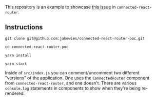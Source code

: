 This repository is an example to showcase [this issue](https://github.com/supasate/connected-react-router/issues/205) in `connected-react-router`.

## Instructions

```
git clone git@github.com:jakewies/connected-react-router-poc.git

cd connected-react-router-poc

yarn install

yarn start
```

Inside of `src/index.js` you can comment/uncomment two different "versions" of the application. One uses the `ConnectedRouter` component from `connected-react-router`, and one doesn't. There are various `console.log` statements in components to show when they're being re-rendered.
